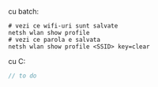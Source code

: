 cu batch:
```batch
# vezi ce wifi-uri sunt salvate
netsh wlan show profile
# vezi ce parola e salvata
netsh wlan show profile <SSID> key=clear
```

cu C:
```c
// to do
```

